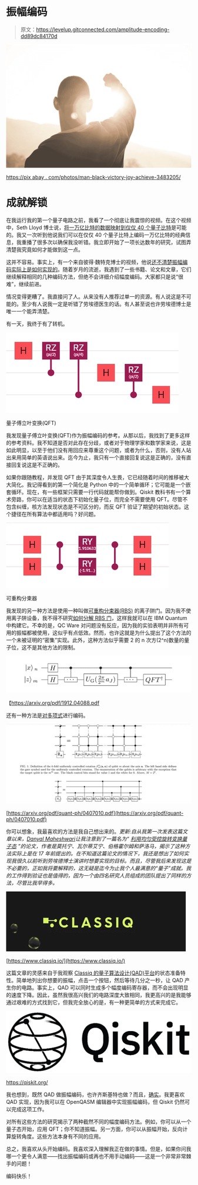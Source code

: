 # 振幅编码

> 原文：<https://levelup.gitconnected.com/amplitude-encoding-dd89dc84170d>

![](img/4d7a2cf85137b0b7d503b8e6fd837230.png)

[https://pix abay . com/photos/man-black-victory-joy-achieve-3483205/](https://pixabay.com/photos/man-black-victory-joy-achievement-3483205/)

# 成就解锁

在我运行我的第一个量子电路之前，我看了一个彻底让我震惊的视频。在这个视频中，Seth Lloyd 博士说，[将一万亿比特的数据映射到仅仅 40 个量子比特](https://youtu.be/OstyW7c0v48?t=261)是可能的。我又一次听到他说我们可以在仅仅 40 个量子比特上编码一万亿比特的经典信息，我重播了很多次以确保我没听错。我立即开始了一项长达数年的研究，试图弄清楚我究竟如何才能做到这一点。

这并不容易。事实上，有一个来自彼得·魏特克博士的视频，他说[还不清楚振幅编码实际上是如何实现的](https://youtu.be/LHzWAyT5rMI?t=136)。随着岁月的流逝，我遇到了一些书籍、论文和文章，它们继续解释相同的几种编码方法，但绝不会详细介绍幅度编码。大家都只是说“很难”，继续前进。

情况变得更糟了。我直接问了人。从来没有人推荐过单一的资源。有人说这是不可能的。至少有人说我一定是听错了劳埃德医生的话。有人甚至说也许劳埃德博士是唯一一个能弄清楚。

有一天，我终于有了转机。

![](img/09c92250f22ad57dd8908374faa3cee2.png)

量子傅立叶变换(QFT)

我发现量子傅立叶变换(QFT)作为振幅编码的参考。从那以后，我找到了更多这样的参考资料。我不知道是否对此存在分歧，或者对于物理学家和数学家来说，这是如此明显，以至于他们没有用回应来尊重这个问题，或者为什么，否则，没有人站出来用简单的英语说出来。迄今为止，我只有一个直接回复说这是正确的，没有直接回复说这是不正确的。

如果你跟随教程，并发现 QFT 由于其深度令人生畏，它已经随着时间的推移被大大简化。我记得看到的第一个简化是 Python 中的一个简单循环；它可能是一个嵌套循环。现在，有一些框架只需要一行代码就能帮你做到。Qiskit 教科书有一个算术旁路，你可以在适当的状态下初始化量子位，而完全不需要使用 QFT。尽管不包含纠缠，核方法发现状态是不可区分的，而反 QFT 验证了期望的初始状态。这个捷径在所有算法中都适用吗？好问题。

![](img/ae5061c099e3c4eb30b4e49e498dee35.png)

可重构分束器

我发现的另一种方法是使用一种叫做[可重构分束器(RBS)](https://www.nature.com/articles/s41534-021-00456-5) 的离子阱门。因为我不使用离子阱设备，我不得不研究[如何分解 RBS 门](https://www.arxiv-vanity.com/papers/2106.07198/)，这样我就可以在 IBM Quantum 中构建它。不幸的是，QC Ware 对问题没有反应，因为我的实验表明并非所有可用的振幅都被使用，这似乎有点低效。然而，也许这就是为什么提出了这个方法的一个未被证明的“密集”实现。此外，这种方法似乎需要 2 的 n 次方(2^n)数量的量子位，这不是其他方法的限制。

![](img/989abe4243639333f87e41ab26860431.png)

【https://arxiv.org/pdf/1912.04088.pdf 

还有一种方法是[对多项式](https://arxiv.org/pdf/1912.04088.pdf)进行编码。

![](img/c42ed47ace404de8ef0938edf9708c8d.png)

[https://arxiv.org/pdf/quant-ph/0407010.pdf](https://arxiv.org/pdf/quant-ph/0407010.pdf)

你可以想象，我最喜欢的方法是我自己想出来的。*更新:自从我第一次发表这篇文章以来，*[*Danyal Maheshwari*](https://www.linkedin.com/in/danyal-maheshwari-67346169/)*让我注意到了一篇名为“* [*利用均匀受控旋转变换量子态*](https://arxiv.org/pdf/quant-ph/0407010.pdf) *”的论文，作者是莫托宁、瓦尔蒂艾宁、伯格霍尔姆和萨洛马，揭示了这种方法实际上是在 17 年前提出的。在不知道这篇论文的情况下，我还是想出了如何实现我很久以前听到劳埃德博士演讲时想要实现的目标。而且，尽管我后来发现这是不必要的，正如我将要解释的，这无疑是迄今为止我个人最满意的“量子”成就。我的工作得到验证也是值得的，因为一个由四名研究人员组成的团队提出了同样的方法，尽管比我早得多。*

![](img/68bfe2de65ac0361471f1c7a9ec26f5a.png)

[https://www.classiq.io/](https://www.classiq.io/)

这篇文章的灵感来自于我观察 [Classiq 的量子算法设计(QAD)平台](/demo-classiqs-qad-platform-f0bec3608549)的状态准备特性。简单地列出你想要的振幅，点击一个按钮，然后等待几分之一秒，让 QAD 产生你的电路。事实上，QAD 可以同时生成多个幅度编码寄存器，而不会出现明显的速度下降。因此，虽然我很高兴我们的电路深度大致相同，我更高兴的是我能够通过艰难的方式找到它，但我完全放心的是，有一种更简单的方式来完成它。

![](img/a3f0b9ce6df8c426b44d900aa04f458a.png)

https://qiskit.org/

我也想到，既然 QAD 做振幅编码，也许齐斯基特也做？而且，[确实](https://qiskit.org/textbook/ch-states/representing-qubit-states.html)。我更喜欢 QAD 实现，因为我可以在 OpenQASM 编辑器中实现振幅编码，但 Qiskit 仍然可以完成这项工作。

对所有这些方法的研究揭示了两种截然不同的幅度编码方法。例如，你可以从一个量子态开始，应用 QFT；你不知道振幅。另一方面，你可以从振幅开始，反向计算旋转角度。这些方法本身有不同的应用。

总之，我喜欢从头开始编码。我喜欢深入理解我正在做的事情。但是，如果你问我哪一个更令人满意——找出振幅编码或再也不用手动编码——这是一个非常非常棘手的问题！

编码快乐！